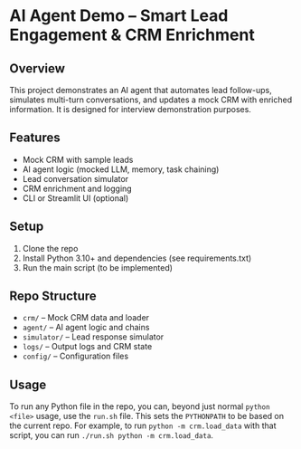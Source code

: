# AI Agent Demo – Smart Lead Engagement & CRM Enrichment

## Overview
This project demonstrates an AI agent that automates lead follow-ups, simulates multi-turn conversations, and updates a mock CRM with enriched information. It is designed for interview demonstration purposes.

## Features
- Mock CRM with sample leads
- AI agent logic (mocked LLM, memory, task chaining)
- Lead conversation simulator
- CRM enrichment and logging
- CLI or Streamlit UI (optional)

## Setup
1. Clone the repo
2. Install Python 3.10+ and dependencies (see requirements.txt)
3. Run the main script (to be implemented)

## Repo Structure
- `crm/` – Mock CRM data and loader
- `agent/` – AI agent logic and chains
- `simulator/` – Lead response simulator
- `logs/` – Output logs and CRM state
- `config/` – Configuration files

## Usage
To run any Python file in the repo, you can, beyond just normal `python <file>` usage, use the `run.sh` file. This sets the `PYTHONPATH` to be based on the current repo. For example, to run `python -m crm.load_data` with that script, you can run `./run.sh python -m crm.load_data`.
